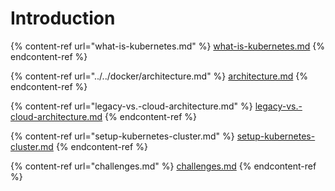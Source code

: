 # Introduction

{% content-ref url="what-is-kubernetes.md" %}
[what-is-kubernetes.md](what-is-kubernetes.md)
{% endcontent-ref %}

{% content-ref url="../../docker/architecture.md" %}
[architecture.md](../../docker/architecture.md)
{% endcontent-ref %}

{% content-ref url="legacy-vs.-cloud-architecture.md" %}
[legacy-vs.-cloud-architecture.md](legacy-vs.-cloud-architecture.md)
{% endcontent-ref %}

{% content-ref url="setup-kubernetes-cluster.md" %}
[setup-kubernetes-cluster.md](setup-kubernetes-cluster.md)
{% endcontent-ref %}

{% content-ref url="challenges.md" %}
[challenges.md](challenges.md)
{% endcontent-ref %}
